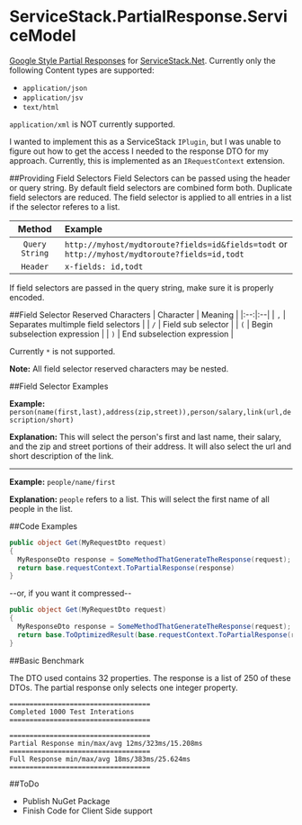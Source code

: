 ServiceStack.PartialResponse.ServiceModel
=========================================

[Google Style Partial Responses](https://developers.google.com/+/api/#partial-responses) for [ServiceStack.Net](https://github.com/ServiceStack/ServiceStack). Currently only the following Content types are supported:
- `application/json`
- `application/jsv`
- `text/html`

`application/xml` is NOT currently supported.

I wanted to implement this as a ServiceStack `IPlugin`, but I was unable to figure out how to get the access I needed to the response DTO for my approach. Currently, this is implemented as an `IRequestContext` extension.

##Providing Field Selectors
Field Selectors can be passed using the header or query string. By default field selectors are combined form both. Duplicate field selectors are reduced. The field selector is applied to all entries in a list if the selector referes to a list. 

| Method | Example |
|:--:|:--|
| `Query String` | `http://myhost/mydtoroute?fields=id&fields=todt` or `http://myhost/mydtoroute?fields=id,todt` |
| `Header` | `x-fields: id,todt` |

If field selectors are passed in the query string, make sure it is properly encoded.

##Field Selector Reserved Characters
| Character | Meaning |
|:--:|:--|
| `,`  | Separates multimple field selectors |
| `/` | Field sub selector  |
| `(` | Begin subselection expression |
| `)` | End subselection expression |

Currently `*` is not supported.

**Note:** All field selector reserved characters may be nested.

##Field Selector Examples

**Example:** `person(name(first,last),address(zip,street)),person/salary,link(url,description/short)`

**Explanation:** This will select the person's first and last name, their salary, and the zip and street portions of their address. It will also select the url and short description of the link.

---

**Example:** `people/name/first`

**Explanation:** `people` refers to a list. This will select the first name of all people in the list.

##Code Examples

```c#
public object Get(MyRequestDto request)
{
  MyResponseDto response = SomeMethodThatGenerateTheResponse(request);
  return base.requestContext.ToPartialResponse(response)
}
```
--or, if you want it compressed--
```C#
public object Get(MyRequestDto request)
{
  MyResponseDto response = SomeMethodThatGenerateTheResponse(request);
  return base.ToOptimizedResult(base.requestContext.ToPartialResponse(response))
}
```

##Basic Benchmark

The DTO used contains 32 properties. The response is a list of 250 of these DTOs. The partial response only selects one integer property.

```
===================================
Completed 1000 Test Interations
===================================

===================================
Partial Response min/max/avg 12ms/323ms/15.208ms
===================================
Full Response min/max/avg 18ms/383ms/25.624ms
===================================
```

##ToDo

- Publish NuGet Package
- Finish Code for Client Side support
